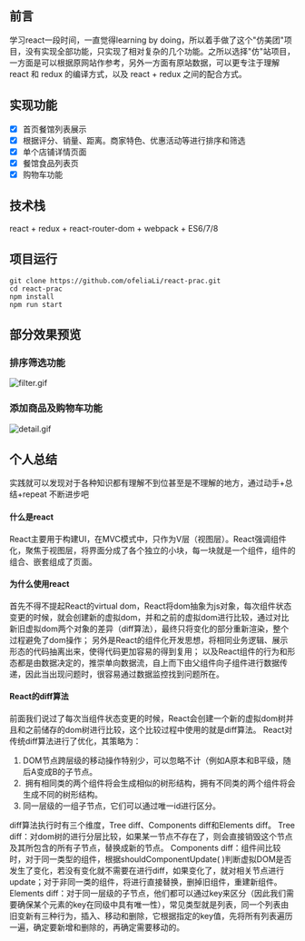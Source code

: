 ## 前言
学习react一段时间，一直觉得learning by doing，所以着手做了这个"仿美团"项目，没有实现全部功能，只实现了相对复杂的几个功能。之所以选择"仿"站项目，一方面是可以根据原网站作参考，另外一方面有原站数据，可以更专注于理解react 和 redux 的编译方式，以及 react + redux 之间的配合方式。

## 实现功能
- [x] 首页餐馆列表展示
- [x] 根据评分、销量、距离。商家特色、优惠活动等进行排序和筛选
- [x] 单个店铺详情页面 
- [x] 餐馆食品列表页 
- [x] 购物车功能 

## 技术栈
react + redux +  react-router-dom +  webpack + ES6/7/8

## 项目运行
	git clone https://github.com/ofeliaLi/react-prac.git
	cd react-prac
	npm install
	npm run start 

## 部分效果预览
### 排序筛选功能
![filter.gif](https://i.loli.net/2019/08/05/Ka1Q8kMbUtlrsVi.gif)
### 添加商品及购物车功能
![detail.gif](https://i.loli.net/2019/08/05/s7YWC59G8pHciEK.gif)

## 个人总结
实践就可以发现对于各种知识都有理解不到位甚至是不理解的地方，通过动手+总结+repeat 不断进步吧
#### 什么是react
React主要用于构建UI，在MVC模式中，只作为V层（视图层）。React强调组件化，聚焦于视图层，将界面分成了各个独立的小块，每一块就是一个组件，组件的组合、嵌套组成了页面。
#### 为什么使用react
首先不得不提起React的virtual dom，React将dom抽象为js对象，每次组件状态变更的时候，就会创建新的虚拟dom，并和之前的虚拟dom进行比较，通过对比新旧虚拟dom两个对象的差异（diff算法），最终只将变化的部分重新渲染，整个过程避免了dom操作；
另外是React的组件化开发思想，将相同业务逻辑、展示形态的代码抽离出来，使得代码更加容易的得到复用；
以及React组件的行为和形态都是由数据决定的，推崇单向数据流，自上而下由父组件向子组件进行数据传递，因此当出现问题时，很容易通过数据监控找到问题所在。
#### React的diff算法
前面我们说过了每次当组件状态变更的时候，React会创建一个新的虚拟dom树并且和之前储存的dom树进行比较，这个比较过程中使用的就是diff算法。
React对传统diff算法进行了优化，其策略为：
1. DOM节点跨层级的移动操作特别少，可以忽略不计（例如A原本和B平级，随后A变成B的子节点。
2.  拥有相同类的两个组件将会生成相似的树形结构，拥有不同类的两个组件将会生成不同的树形结构。
3. 同一层级的一组子节点，它们可以通过唯一id进行区分。

diff算法执行时有三个维度，Tree diff、Components diff和Elements diff。
Tree diff：对dom树的进行分层比较，如果某一节点不存在了，则会直接销毁这个节点及其所包含的所有子节点，替换成新的节点。
Components diff：组件间比较时，对于同一类型的组件，根据shouldComponentUpdate( )判断虚拟DOM是否发生了变化，若没有变化就不需要在进行diff，如果变化了，就对相关节点进行update；对于非同一类的组件，将进行直接替换，删掉旧组件，重建新组件。
Elements diff：对于同一层级的子节点，他们都可以通过key来区分（因此我们需要确保某个元素的key在同级中具有唯一性），常见类型就是列表，同一个列表由旧变新有三种行为，插入、移动和删除，它根据指定的key值，先将所有列表遍历一遍，确定要新增和删除的，再确定需要移动的。